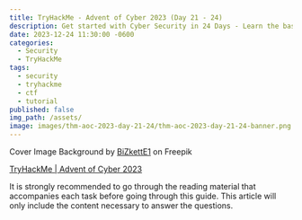 ```yaml
---
title: TryHackMe - Advent of Cyber 2023 (Day 21 - 24)
description: Get started with Cyber Security in 24 Days - Learn the basics by doing a new, beginner-friendly security challenge every day leading up to Christmas.
date: 2023-12-24 11:30:00 -0600
categories:
  - Security
  - TryHackMe
tags:
  - security
  - tryhackme
  - ctf
  - tutorial
published: false
img_path: /assets/
image: images/thm-aoc-2023-day-21-24/thm-aoc-2023-day-21-24-banner.png
---
```

Cover Image Background by <a href="https://www.freepik.com/free-vector/modern-business-background-with-geometric-shapes_5287944.htm#page=3&query=powerpoint%20background&position=15&from_view=search&track=ais" target="_blank" rel="noopener noreferrer">BiZkettE1</a> on Freepik

[TryHackMe \| Advent of Cyber 2023](https://tryhackme.com/room/adventofcyber2023)

It is strongly recommended to go through the reading material that accompanies each task before going through this guide. This article will only include the content necessary to answer the questions.
